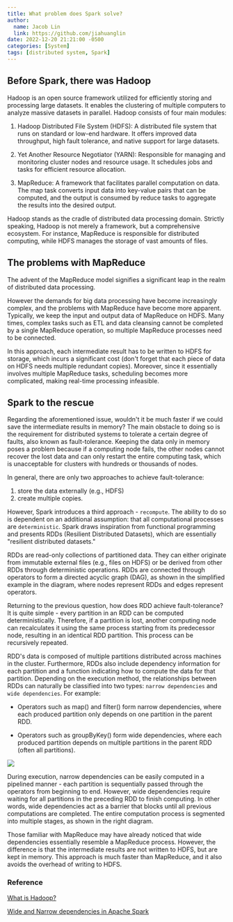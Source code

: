 ```yaml
---
title: What problem does Spark solve?
author:
  name: Jacob Lin
  link: https://github.com/jiahuanglin
date: 2022-12-20 21:21:00 -0500
categories: [System]
tags: [distributed system, Spark]
---
```


## Before Spark, there was Hadoop

Hadoop is an open source framework utilized for efficiently storing and processing large datasets. It enables the clustering of multiple computers to analyze massive datasets in parallel. Hadoop consists of four main modules: 

1. Hadoop Distributed File System (HDFS): A distributed file system that runs on standard or low-end hardware. It offers improved data throughput, high fault tolerance, and native support for large datasets.

2. Yet Another Resource Negotiator (YARN): Responsible for managing and monitoring cluster nodes and resource usage. It schedules jobs and tasks for efficient resource allocation.

3. MapReduce: A framework that facilitates parallel computation on data. The map task converts input data into key-value pairs that can be computed, and the output is consumed by reduce tasks to aggregate the results into the desired output.

Hadoop stands as the cradle of distributed data processing domain. Strictly speaking, Hadoop is not merely a framework, but a comprehensive ecosystem. For instance, MapReduce is responsible for distributed computing, while HDFS manages the storage of vast amounts of files.


## The problems with MapReduce
The advent of the MapReduce model signifies a significant leap in the realm of distributed data processing.

However the demands for big data processing have become increasingly complex, and the problems with MapReduce have become more apparent. Typically, we keep the input and output data of MapReduce on HDFS. Many times, complex tasks such as ETL and data cleansing cannot be completed by a single MapReduce operation, so multiple MapReduce processes need to be connected.

In this approach, each intermediate result has to be written to HDFS for storage, which incurs a significant cost (don't forget that each piece of data on HDFS needs multiple redundant copies). Moreover, since it essentially involves multiple MapReduce tasks, scheduling becomes more complicated, making real-time processing infeasible.

## Spark to the rescue
Regarding the aforementioned issue, wouldn't it be much faster if we could save the intermediate results in memory? The main obstacle to doing so is the requirement for distributed systems to tolerate a certain degree of faults, also known as fault-tolerance. Keeping the data only in memory poses a problem because if a computing node fails, the other nodes cannot recover the lost data and can only restart the entire computing task, which is unacceptable for clusters with hundreds or thousands of nodes.

In general, there are only two approaches to achieve fault-tolerance:
1.  store the data externally (e.g., HDFS)
2.  create multiple copies. 

However, Spark introduces a third approach - `recompute`. The ability to do so is dependent on an additional assumption: that all computational processes are `deterministic`. Spark draws inspiration from functional programming and presents RDDs (Resilient Distributed Datasets), which are essentially "resilient distributed datasets."

RDDs are read-only collections of partitioned data. They can either originate from immutable external files (e.g., files on HDFS) or be derived from other RDDs through deterministic operations. RDDs are connected through operators to form a directed acyclic graph (DAG), as shown in the simplified example in the diagram, where nodes represent RDDs and edges represent operators.

Returning to the previous question, how does RDD achieve fault-tolerance? It is quite simple - every partition in an RDD can be computed deterministically. Therefore, if a partition is lost, another computing node can recalculates it using the same process starting from its predecessor node, resulting in an identical RDD partition. This process can be recursively repeated.

RDD's data is composed of multiple partitions distributed across machines in the cluster. Furthermore, RDDs also include dependency information for each partition and a function indicating how to compute the data for that partition. Depending on the execution method, the relationships between RDDs can naturally be classified into two types: `narrow dependencies` and `wide dependencies`. For example:

- Operators such as map() and filter() form narrow dependencies, where each produced partition only depends on one partition in the parent RDD.

- Operators such as groupByKey() form wide dependencies, where each produced partition depends on multiple partitions in the parent RDD (often all partitions).

![](https://miro.medium.com/v2/resize:fit:720/format:webp/0*kAw8hogu1oZPy9QU.png)


During execution, narrow dependencies can be easily computed in a pipelined manner - each partition is sequentially passed through the operators from beginning to end. However, wide dependencies require waiting for all partitions in the preceding RDD to finish computing. In other words, wide dependencies act as a barrier that blocks until all previous computations are completed. The entire computation process is segmented into multiple stages, as shown in the right diagram.

Those familiar with MapReduce may have already noticed that wide dependencies essentially resemble a MapReduce process. However, the difference is that the intermediate results are not written to HDFS, but are kept in memory. This approach is much faster than MapReduce, and it also avoids the overhead of writing to HDFS.


### Reference

[What is Hadoop?](https://aws.amazon.com/emr/details/hadoop/what-is-hadoop/)

[Wide and Narrow dependencies in Apache Spark](https://medium.com/@dvcanton/wide-and-narrow-dependencies-in-apache-spark-21acf2faf031)